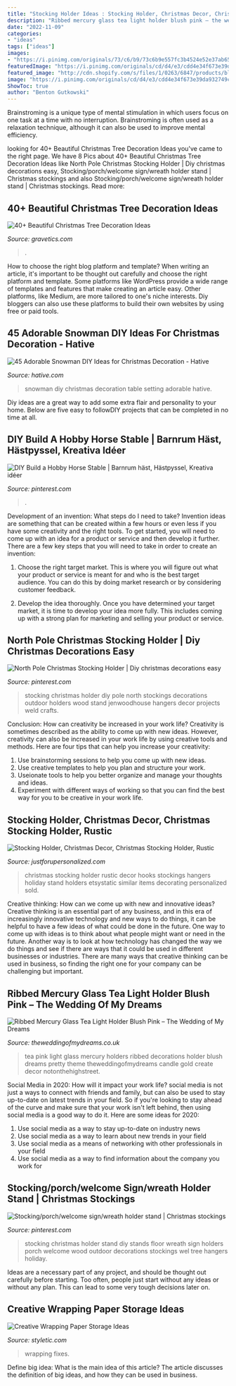 ```yaml
---
title: "Stocking Holder Ideas : Stocking Holder, Christmas Decor, Christmas Stocking Holder, Rustic"
description: "Ribbed mercury glass tea light holder blush pink – the wedding of my dreams"
date: "2022-11-09"
categories:
- "ideas"
tags: ["ideas"]
images:
- "https://i.pinimg.com/originals/73/c6/b9/73c6b9e557fc3b4524e52e37ab65c701.jpg"
featuredImage: "https://i.pinimg.com/originals/cd/d4/e3/cdd4e34f673e39da932749ca531a0541.jpg"
featured_image: "http://cdn.shopify.com/s/files/1/0263/6847/products/blush_pink_tea_light_holders_ribbed_glass_1_1024x1024.jpg?v=1464699382"
image: "https://i.pinimg.com/originals/cd/d4/e3/cdd4e34f673e39da932749ca531a0541.jpg"
ShowToc: true
author: "Benton Gutkowski"
---
```



Brainstroming is a unique type of mental stimulation in which users focus on one task at a time with no interruption. Brainstroming is often used as a relaxation technique, although it can also be used to improve mental efficiency.

	

		
looking for 40+ Beautiful Christmas Tree Decoration Ideas you've came to the right page. We have 8 Pics about 40+ Beautiful Christmas Tree Decoration Ideas like North Pole Christmas Stocking Holder | Diy christmas decorations easy, Stocking/porch/welcome sign/wreath holder stand | Christmas stockings and also Stocking/porch/welcome sign/wreath holder stand | Christmas stockings. Read more:
		
    
## 40+ Beautiful Christmas Tree Decoration Ideas

<img loading=lazy src="https://www.gravetics.com/wp-content/uploads/2017/10/Christmas-Tree-Decorating-Ideas.jpg" onerror="this.onerror=null;this.src='https://tse1.mm.bing.net/th?id=OIP.72IyLjjFZcsPWR3XIBoawwHaK3&amp;pid=15.1';" alt="40+ Beautiful Christmas Tree Decoration Ideas">

_Source: gravetics.com_

>. 

	

How to choose the right blog platform and template?
When writing an article, it's important to be thought out carefully and choose the right platform and template. Some platforms like WordPress provide a wide range of templates and features that make creating an article easy. Other platforms, like Medium, are more tailored to one's niche interests. Diy bloggers can also use these platforms to build their own websites by using free or paid tools.

    
## 45 Adorable Snowman DIY Ideas For Christmas Decoration - Hative

<img loading=lazy src="https://hative.com/wp-content/uploads/2017/12/snowman-diy/3-snowman-diy-christmas-decoration.jpg" onerror="this.onerror=null;this.src='https://tse2.mm.bing.net/th?id=OIP.wBVhXIAMNuIQA5gWjAVaWAHaJ4&amp;pid=15.1';" alt="45 Adorable Snowman DIY Ideas for Christmas Decoration - Hative">

_Source: hative.com_

>snowman diy christmas decoration table setting adorable hative. 

	

Diy ideas are a great way to add some extra flair and personality to your home. Below are five easy to followDIY projects that can be completed in no time at all.

    
## DIY Build A Hobby Horse Stable | Barnrum Häst, Hästpyssel, Kreativa Idéer

<img loading=lazy src="https://i.pinimg.com/originals/73/c6/b9/73c6b9e557fc3b4524e52e37ab65c701.jpg" onerror="this.onerror=null;this.src='https://tse1.mm.bing.net/th?id=OIP.O4iPDAPcAPz6XYL9QsubbQHaLH&amp;pid=15.1';" alt="DIY Build a Hobby Horse Stable | Barnrum häst, Hästpyssel, Kreativa idéer">

_Source: pinterest.com_

>. 

	

Development of an invention: What steps do I need to take?
Invention ideas are something that can be created within a few hours or even less if you have some creativity and the right tools. To get started, you will need to come up with an idea for a product or service and then develop it further. There are a few key steps that you will need to take in order to create an invention:
1. Choose the right target market. This is where you will figure out what your product or service is meant for and who is the best target audience. You can do this by doing market research or by considering customer feedback.

2. Develop the idea thoroughly. Once you have determined your target market, it is time to develop your idea more fully. This includes coming up with a strong plan for marketing and selling your product or service.

    
## North Pole Christmas Stocking Holder | Diy Christmas Decorations Easy

<img loading=lazy src="https://i.pinimg.com/originals/4a/c9/fc/4ac9fc554d5a4746a2f9d909b653c932.jpg" onerror="this.onerror=null;this.src='https://tse3.mm.bing.net/th?id=OIP._mbf8g1UggQsGzyrKn7teQHaLH&amp;pid=15.1';" alt="North Pole Christmas Stocking Holder | Diy christmas decorations easy">

_Source: pinterest.com_

>stocking christmas holder diy pole north stockings decorations outdoor holders wood stand jenwoodhouse hangers decor projects weld crafts. 

	

Conclusion: How can creativity be increased in your work life?
Creativity is sometimes described as the ability to come up with new ideas. However, creativity can also be increased in your work life by using creative tools and methods. Here are four tips that can help you increase your creativity:
1. Use brainstorming sessions to help you come up with new ideas.
2. Use creative templates to help you plan and structure your work.
3. Useionate tools to help you better organize and manage your thoughts and ideas.
4. Experiment with different ways of working so that you can find the best way for you to be creative in your work life.

    
## Stocking Holder, Christmas Decor, Christmas Stocking Holder, Rustic

<img loading=lazy src="https://i.etsystatic.com/5454295/r/il/0c06d7/1318832210/il_fullxfull.1318832210_97pw.jpg" onerror="this.onerror=null;this.src='https://tse3.mm.bing.net/th?id=OIP.ajfH3IdOnbj3sICKavb7VAHaJ4&amp;pid=15.1';" alt="Stocking Holder, Christmas Decor, Christmas Stocking Holder, Rustic">

_Source: justforupersonalized.com_

>christmas stocking holder rustic decor hooks stockings hangers holiday stand holders etsystatic similar items decorating personalized sold. 

	

Creative thinking: How can we come up with new and innovative ideas?
Creative thinking is an essential part of any business, and in this era of increasingly innovative technology and new ways to do things, it can be helpful to have a few ideas of what could be done in the future. One way to come up with ideas is to think about what people might want or need in the future. Another way is to look at how technology has changed the way we do things and see if there are ways that it could be used in different businesses or industries. There are many ways that creative thinking can be used in business, so finding the right one for your company can be challenging but important.

    
## Ribbed Mercury Glass Tea Light Holder Blush Pink – The Wedding Of My Dreams

<img loading=lazy src="http://cdn.shopify.com/s/files/1/0263/6847/products/blush_pink_tea_light_holders_ribbed_glass_1_1024x1024.jpg?v=1464699382" onerror="this.onerror=null;this.src='https://tse1.mm.bing.net/th?id=OIP.wLiLgpVDi0cg81AxMlD5mgHaHa&amp;pid=15.1';" alt="Ribbed Mercury Glass Tea Light Holder Blush Pink – The Wedding of My Dreams">

_Source: theweddingofmydreams.co.uk_

>tea pink light glass mercury holders ribbed decorations holder blush dreams pretty theme theweddingofmydreams candle gold create decor notonthehighstreet. 

	

Social Media in 2020: How will it impact your work life?
social media is not just a ways to connect with friends and family, but can also be used to stay up-to-date on latest trends in your field. So if you're looking to stay ahead of the curve and make sure that your work isn't left behind, then using social media is a good way to do it. Here are some ideas for 2020: 
1. Use social media as a way to stay up-to-date on industry news 
2. Use social media as a way to learn about new trends in your field 
3. Use social media as a means of networking with other professionals in your field 
4. Use social media as a way to find information about the company you work for 

    
## Stocking/porch/welcome Sign/wreath Holder Stand | Christmas Stockings

<img loading=lazy src="https://i.pinimg.com/originals/cd/d4/e3/cdd4e34f673e39da932749ca531a0541.jpg" onerror="this.onerror=null;this.src='https://tse3.mm.bing.net/th?id=OIP.LaQAD0mdeql2kOP5KRySpgHaJ4&amp;pid=15.1';" alt="Stocking/porch/welcome sign/wreath holder stand | Christmas stockings">

_Source: pinterest.com_

>stocking christmas holder stand diy stands floor wreath sign holders porch welcome wood outdoor decorations stockings wel tree hangers holiday. 

	

Ideas are a necessary part of any project, and should be thought out carefully before starting. Too often, people just start without any ideas or without any plan. This can lead to some very tough decisions later on.

    
## Creative Wrapping Paper Storage Ideas

<img loading=lazy src="https://styletic.com/wp-content/uploads/2015/09/1-wrapping-paper-storage.jpg" onerror="this.onerror=null;this.src='https://tse2.mm.bing.net/th?id=OIP.uCM0aEOTg7IOdpoiFlxFhQHaJ3&amp;pid=15.1';" alt="Creative Wrapping Paper Storage Ideas">

_Source: styletic.com_

>wrapping fixes. 

	

Define big idea: What is the main idea of this article?
The article discusses the definition of big ideas, and how they can be used in business.

